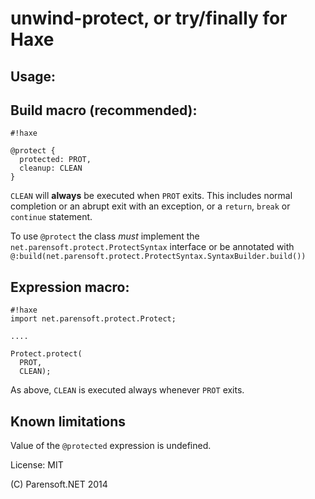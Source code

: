 # unwind-protect, or try/finally for Haxe

## Usage:

## Build macro (recommended):

```
#!haxe

@protect {
  protected: PROT,
  cleanup: CLEAN
}

```

```CLEAN``` will **always** be executed when ```PROT``` exits. This includes normal completion or an abrupt exit with an exception, or a ```return```, ```break``` or ```continue``` statement.

To use ```@protect``` the class _must_ implement the ```net.parensoft.protect.ProtectSyntax``` interface or be annotated with ```@:build(net.parensoft.protect.ProtectSyntax.SyntaxBuilder.build())```

## Expression macro:

```
#!haxe
import net.parensoft.protect.Protect;

....

Protect.protect(
  PROT,
  CLEAN);
```

As above, ```CLEAN``` is executed always whenever ```PROT``` exits.

## Known limitations

Value of the ```@protected``` expression is undefined.


License: MIT

(C) Parensoft.NET 2014
